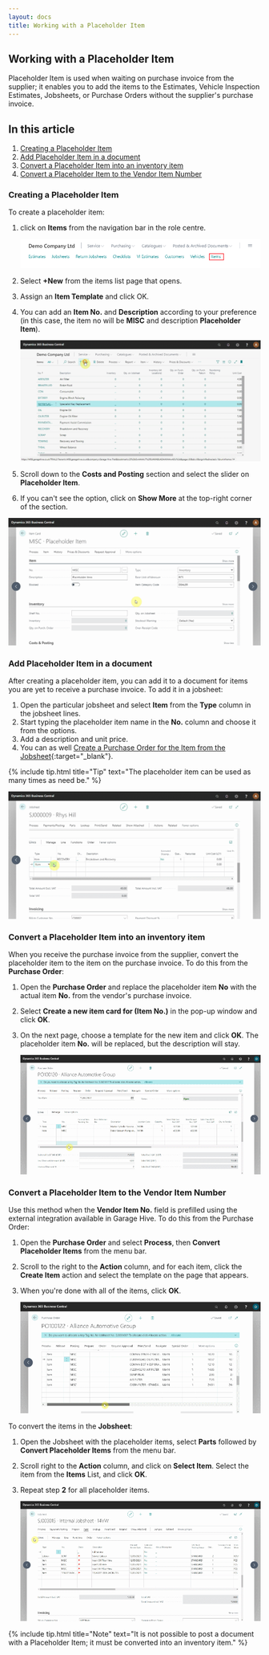 ```yaml
---
layout: docs
title: Working with a Placeholder Item
---
```


## Working with a Placeholder Item
Placeholder Item is used when waiting on purchase invoice from the supplier; it enables you to add the items to the Estimates, Vehicle Inspection Estimates, Jobsheets, or Purchase Orders without the supplier's purchase invoice.

## In this article
1. [Creating a Placeholder Item](#creating-a-placeholder-item)
2. [Add Placeholder Item in a document](#add-placeholder-item-in-a-document)
3. [Convert a Placeholder Item into an inventory item](#convert-a-placeholder-item-into-an-inventory-item)
4. [Convert a Placeholder Item to the Vendor Item Number](#convert-a-placeholder-item-to-the-vendor-item-number)

### Creating a Placeholder Item
To create a placeholder item:
1. click on **Items** from the navigation bar in the role centre.

    ![](media/garagehive-placeholder-item1.png)

2. Select **+New** from the items list page that opens.
3. Assign an **Item Template** and click OK. 
4. You can add an **Item No.** and **Description** according to your preference (in this case, the item no will be **MISC** and description **Placeholder Item**). 

    ![](media/garagehive-placeholder-item1.gif)

5. Scroll down to the **Costs and Posting** section and select the slider on **Placeholder Item**.
6. If you can't see the option, click on **Show More** at the top-right corner of the section.

![](media/garagehive-placeholder-item2.gif)

### Add Placeholder Item in a document
After creating a placeholder item, you can add it to a document for items you are yet to receive a purchase invoice. To add it in a jobsheet:
1. Open the particular jobsheet and select **Item** from the **Type** column in the jobsheet lines. 
2. Start typing the placeholder item name in the **No.** column and choose it from the options. 
3. Add a description and unit price. 
4. You can as well [Create a Purchase Order for the Item from the Jobsheet](garagehive-create-a-purchase-order.html){:target="_blank"}.

{% include tip.html title="Tip" text="The placeholder item can be used as many times as need be." %}

![](media/garagehive-placeholder-item3.gif)

### Convert a Placeholder Item into an inventory item
When you receive the purchase invoice from the supplier, convert the placeholder item to the item on the purchase invoice. To do this from the **Purchase Order**:
1. Open the **Purchase Order** and replace the placeholder item **No** with the actual item **No.** from the vendor's purchase invoice.
2. Select **Create a new item card for (Item No.)** in the pop-up window and click **OK**.
3. On the next page, choose a template for the new item and click **OK**. The placeholder item **No.** will be replaced, but the description will stay.

   ![](media/garagehive-placeholder-item3a.gif)

### Convert a Placeholder Item to the Vendor Item Number
Use this method when the **Vendor Item No.** field is prefilled using the external integration available in Garage Hive. To do this from the Purchase Order:
1. Open the **Purchase Order** and select **Process**, then **Convert Placeholder Items** from the menu bar.
2. Scroll to the right to the **Action** column, and for each item, click the **Create Item** action and select the template on the page that appears.
3. When you're done with all of the items, click **OK**.

   ![](media/garagehive-placeholder-item5.gif)

To convert the items in the **Jobsheet**:
1. Open the Jobsheet with the placeholder items, select **Parts** followed by **Convert Placeholder Items** from the menu bar.
2. Scroll right to the **Action** column, and click on **Select Item**. Select the item from the **Items** List, and click **OK**.
3. Repeat step **2** for all placeholder items.

   ![](media/garagehive-placeholder-item4.gif)


{% include tip.html title="Note" text="It is not possible to post a document with a Placeholder Item; it must be converted into an inventory item." %}
